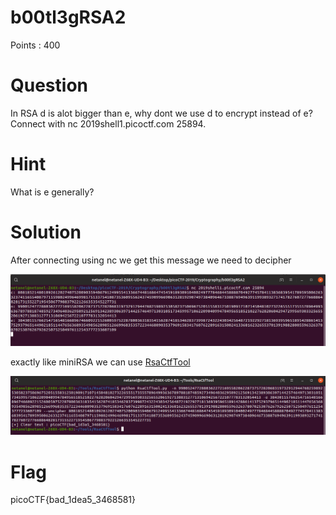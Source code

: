 # b00tl3gRSA2

Points : 400

# Question

In RSA d is alot bigger than e, why dont we use d to encrypt instead of e? Connect with nc 2019shell1.picoctf.com 25894.

# Hint 

What is e generally?

# Solution

After connecting using nc we get this message we need to decipher 

![Screenshot](ncRSA.png)

exactly like miniRSA we can use [RsaCtfTool](https://github.com/Ganapati/RsaCtfTool)

![Screenshot](RSA2.png)


# Flag
picoCTF{bad_1dea5_3468581}

